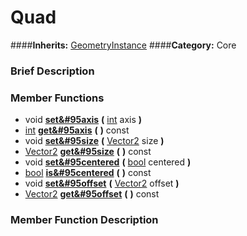 #  Quad  
####**Inherits:** [GeometryInstance](class_geometryinstance)
####**Category:** Core

###  Brief Description  


###  Member Functions 
  * void  **[set&#95axis](#set_axis)**  **(** [int](class_int) axis  **)**
  * [int](class_int)  **[get&#95axis](#get_axis)**  **(** **)** const
  * void  **[set&#95size](#set_size)**  **(** [Vector2](class_vector2) size  **)**
  * [Vector2](class_vector2)  **[get&#95size](#get_size)**  **(** **)** const
  * void  **[set&#95centered](#set_centered)**  **(** [bool](class_bool) centered  **)**
  * [bool](class_bool)  **[is&#95centered](#is_centered)**  **(** **)** const
  * void  **[set&#95offset](#set_offset)**  **(** [Vector2](class_vector2) offset  **)**
  * [Vector2](class_vector2)  **[get&#95offset](#get_offset)**  **(** **)** const

###  Member Function Description  
